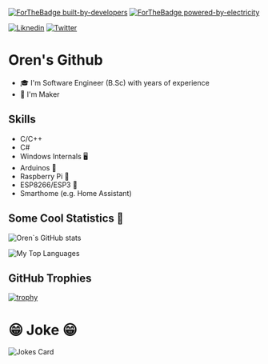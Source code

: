 [![ForTheBadge built-by-developers](http://ForTheBadge.com/images/badges/built-by-developers.svg)](https://GitHub.com/Naereen/)
[![ForTheBadge powered-by-electricity](http://ForTheBadge.com/images/badges/powered-by-electricity.svg)](http://ForTheBadge.com)

[![Liknedin](https://img.shields.io/badge/LinkedIn-0077B5?style=for-the-badge&logo=linkedin&logoColor=white)](https://www.linkedin.com/in/oren-weil-78583210/)
[![Twitter](https://img.shields.io/badge/Twitter-1DA1F2?style=for-the-badge&logo=twitter&logoColor=white)](https://twitter.com/bagetx/)


# Oren's Github
- 🎓 I'm Software Engineer (B.Sc) with years of experience
- 🧰 I'm Maker 

## Skills
- C/C++
- C#
- Windows Internals 🖥️
- Arduinos 🤖
- Raspberry Pi 🍓 
- ESP8266/ESP3 📡
- Smarthome (e.g. Home Assistant)

## Some Cool Statistics 💯
![Oren`s GitHub stats](https://github-readme-stats.vercel.app/api?username=baget&show_icons=true&theme=dracula)

![My Top Languages ](https://github-readme-stats.vercel.app/api/top-langs/?username=baget&show_icons=true&theme=dracula)


## GitHub Trophies
[![trophy](https://github-profile-trophy.vercel.app/?username=baget&theme=onedark&column=4)](https://github.com/ryo-ma/github-profile-trophy)


# 😁 Joke 😁
![Jokes Card](https://readme-jokes.vercel.app/api)

<!--
**baget/baget** is a ✨ _special_ ✨ repository because its `README.md` (this file) appears on your GitHub profile.


Here are some ideas to get you started:

- 🔭 I’m currently working on ...
- 🌱 I’m currently learning ...
- 👯 I’m looking to collaborate on ...
- 🤔 I’m looking for help with ...
- 💬 Ask me about ...
- 📫 How to reach me: ...
- 😄 Pronouns: ...
- ⚡ Fun fact: ...
-->
